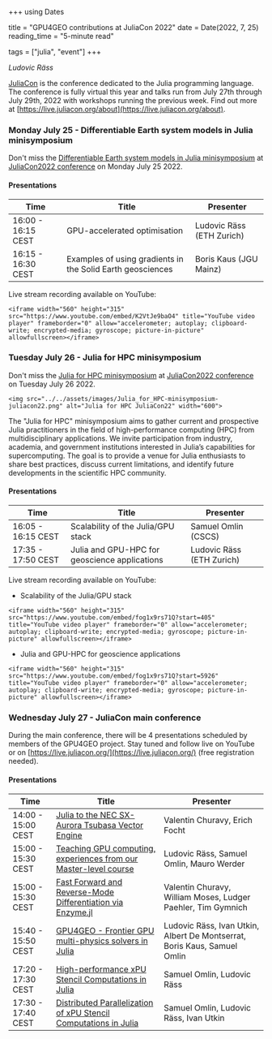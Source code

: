 +++
using Dates

title = "GPU4GEO contributions at JuliaCon 2022"
date = Date(2022, 7, 25)
reading_time = "5-minute read"

tags = ["julia", "event"]
+++

*Ludovic Räss*

[JuliaCon](https://juliacon.org/2022/) is the conference dedicated to the Julia programming language. The conference is fully virtual this year and talks run from July 27th through July 29th, 2022 with workshops running the previous week. Find out more at [https://live.juliacon.org/about](https://live.juliacon.org/about).

### Monday July 25 - Differentiable Earth system models in Julia minisymposium

Don't miss the [Differentiable Earth system models in Julia minisymposium](https://live.juliacon.org/talk/UNVUDM) at [JuliaCon2022 conference](https://juliacon.org/2022/) on Monday July 25 2022.

#### Presentations

|  Time  |  Title   | Presenter |
|--------|----------|-----------|
| 16:00 - 16:15 CEST | GPU-accelerated optimisation | Ludovic Räss (ETH Zurich) |
| 16:15 - 16:30 CEST | Examples of using gradients in the Solid Earth geosciences | Boris Kaus (JGU Mainz) |

Live stream recording available on YouTube:
~~~
<iframe width="560" height="315" src="https://www.youtube.com/embed/K2VtJe9baO4" title="YouTube video player" frameborder="0" allow="accelerometer; autoplay; clipboard-write; encrypted-media; gyroscope; picture-in-picture" allowfullscreen></iframe>
~~~


### Tuesday July 26 - Julia for HPC minisymposium

Don't miss the [Julia for HPC minisymposium](https://live.juliacon.org/talk/LUWYRJ) at [JuliaCon2022 conference](https://juliacon.org/2022/) on Tuesday July 26 2022.

~~~
<img src="../../assets/images/Julia_for_HPC-minisymposium-juliacon22.png" alt="Julia for HPC JuliaCon22" width="600">
~~~

The "Julia for HPC" minisymposium aims to gather current and prospective Julia practitioners in the field of high-performance computing (HPC) from multidisciplinary applications. We invite participation from industry, academia, and government institutions interested in Julia’s capabilities for supercomputing. The goal is to provide a venue for Julia enthusiasts to share best practices, discuss current limitations, and identify future developments in the scientific HPC community.

#### Presentations

|  Time  |  Title   | Presenter |
|--------|----------|-----------|
| 16:05 - 16:15 CEST | Scalability of the Julia/GPU stack | Samuel Omlin (CSCS) |
| 17:35 - 17:50 CEST | Julia and GPU-HPC for geoscience applications | Ludovic Räss (ETH Zurich) |

Live stream recording available on YouTube:

- Scalability of the Julia/GPU stack

~~~
<iframe width="560" height="315" src="https://www.youtube.com/embed/fog1x9rs71Q?start=405" title="YouTube video player" frameborder="0" allow="accelerometer; autoplay; clipboard-write; encrypted-media; gyroscope; picture-in-picture" allowfullscreen></iframe>
~~~

- Julia and GPU-HPC for geoscience applications

~~~
<iframe width="560" height="315" src="https://www.youtube.com/embed/fog1x9rs71Q?start=5926" title="YouTube video player" frameborder="0" allow="accelerometer; autoplay; clipboard-write; encrypted-media; gyroscope; picture-in-picture" allowfullscreen></iframe>
~~~

### Wednesday July 27 - JuliaCon main conference

During the main conference, there will be 4 presentations scheduled by members of the GPU4GEO project. Stay tuned and follow live on YouTube or on [https://live.juliacon.org/](https://live.juliacon.org/) (free registration needed).

#### Presentations

|  Time  |  Title   | Presenter |
|--------|----------|-----------|
| 14:00 - 15:00 CEST | [Julia to the NEC SX-Aurora Tsubasa Vector Engine](https://live.juliacon.org/talk/QMZUZH) | Valentin Churavy, Erich Focht |
| 15:00 - 15:30 CEST | [Teaching GPU computing, experiences from our Master-level course](https://live.juliacon.org/talk/YPGNCS) | Ludovic Räss, Samuel Omlin, Mauro Werder |
| 15:00 - 15:30 CEST | [Fast Forward and Reverse-Mode Differentiation via Enzyme.jl](https://live.juliacon.org/talk/X3UUFD) | Valentin Churavy, William Moses, Ludger Paehler, Tim Gymnich |
| 15:40 - 15:50 CEST | [GPU4GEO - Frontier GPU multi-physics solvers in Julia](https://live.juliacon.org/talk/7FVVF3) | Ludovic Räss, Ivan Utkin, Albert De Montserrat, Boris Kaus, Samuel Omlin |
| 17:20 - 17:30 CEST | [High-performance xPU Stencil Computations in Julia](https://live.juliacon.org/talk/AKVUKM) | Samuel Omlin, Ludovic Räss |
| 17:30 - 17:40 CEST | [Distributed Parallelization of xPU Stencil Computations in Julia](https://live.juliacon.org/talk/RJYBLA) | Samuel Omlin, Ludovic Räss, Ivan Utkin |


